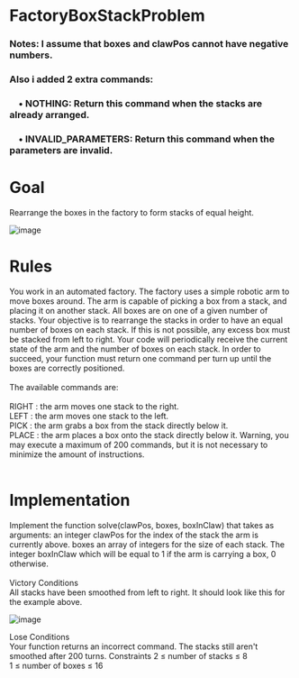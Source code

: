 # FactoryBoxStackProblem

### Notes: I assume that boxes and clawPos cannot have negative numbers. <br />
### Also i added 2 extra commands:
### &emsp;• NOTHING: Return this command when the stacks are already arranged.
### &emsp;• INVALID_PARAMETERS: Return this command when the parameters are invalid. 

# Goal
Rearrange the boxes in the factory to form stacks of equal height.

![image](https://user-images.githubusercontent.com/31144812/151227784-735d772b-a8bf-4965-b394-a63da3984604.png)

# Rules <br />
You work in an automated factory. The factory uses a simple robotic arm to move boxes around. The arm is capable of picking a box from a stack, and placing it on another stack. All boxes are on one of a given number of stacks. Your objective is to rearrange the stacks in order to have an equal number of boxes on each stack. If this is not possible, any excess box must be stacked from left to right. Your code will periodically receive the current state of the arm and the number of boxes on each stack. In order to succeed, your function must return one command per turn up until the boxes are correctly positioned. <br /> <br />
The available commands are: <br /> <br />
RIGHT : the arm moves one stack to the right. <br />
LEFT : the arm moves one stack to the left. <br />
PICK : the arm grabs a box from the stack directly below it. <br />
PLACE : the arm places a box onto the stack directly below it. Warning, you may execute a maximum of 200 commands, but it is not necessary to minimize the amount of instructions. <br /> <br />
# Implementation <br />
Implement the function solve(clawPos, boxes, boxInClaw) that takes as arguments: an integer clawPos for the index of the stack the arm is currently above. boxes an array of integers for the size of each stack. The integer boxInClaw which will be equal to 1 if the arm is carrying a box, 0 otherwise. <br /> <br />
Victory Conditions <br />
All stacks have been smoothed from left to right. It should look like this for the example above. <br />

![image](https://user-images.githubusercontent.com/31144812/151227814-5c981890-f0c3-4f78-905e-6b0c072037ad.png)

Lose Conditions <br />
Your function returns an incorrect command. The stacks still aren't smoothed after 200 turns.
Constraints
2 ≤ number of stacks ≤ 8 <br />
1 ≤ number of boxes ≤ 16
